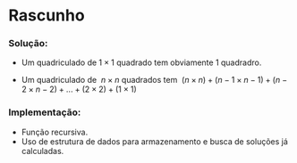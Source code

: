 # Rascunho

### Solução:
- Um quadriculado de $1 \times 1$ quadrado tem obviamente 1 quadradro.

- Um quadriculado de $\ n \times n$ quadrados tem $\ (n \times n) + (n-1 \times n-1) + (n-2 \times n-2) + ... + (2 \times 2) + (1 \times 1)$


### Implementação:
- Função recursiva.
- Uso de estrutura de dados para armazenamento e busca de soluções já calculadas.